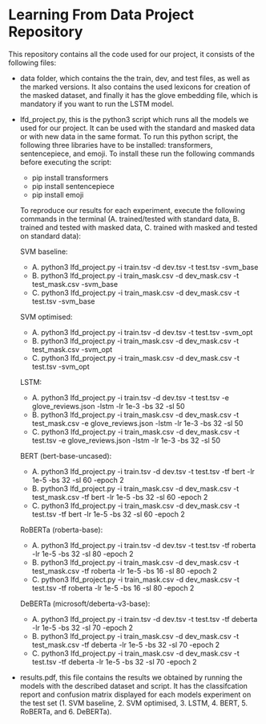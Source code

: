 # Learning From Data Project Repository 

This repository contains all the code used for our project, it consists of the following files:
- data folder, which contains the the train, dev, and test files, as well as the marked versions. It also contains the used lexicons for creation of the masked dataset, and finally it has the glove embedding file, which is mandatory if you want to run the LSTM model.

- lfd_project.py, this is the python3 script which runs all the models we used for our project. It can be used with the standard and masked data or with new data in the same format. To run this python script, the following three libraries have to be installed: transformers, sentencepiece, and emoji. To install these run the following commands before executing the script: 
    - pip install transformers
    - pip install sentencepiece
    - pip install emoji
    
    To reproduce our results for each experiment, execute the following commands in the terminal
    (A. trained/tested with standard data, B. trained and tested with masked data, C. trained with masked and tested on standard data):
    
    SVM baseline:
    - A. python3 lfd_project.py -i train.tsv -d dev.tsv -t test.tsv -svm_base
    - B. python3 lfd_project.py -i train_mask.csv -d dev_mask.csv -t test_mask.csv -svm_base
    - C. python3 lfd_project.py -i train_mask.csv -d dev_mask.csv -t test.tsv -svm_base
    
    SVM optimised:
    - A. python3 lfd_project.py -i train.tsv -d dev.tsv -t test.tsv -svm_opt
    - B. python3 lfd_project.py -i train_mask.csv -d dev_mask.csv -t test_mask.csv -svm_opt
    - C. python3 lfd_project.py -i train_mask.csv -d dev_mask.csv -t test.tsv -svm_opt
    
    LSTM:
    - A. python3 lfd_project.py -i train.tsv -d dev.tsv -t test.tsv -e glove_reviews.json -lstm -lr 1e-3 -bs 32 -sl 50
    - B. python3 lfd_project.py -i train_mask.csv -d dev_mask.csv -t test_mask.csv -e glove_reviews.json -lstm -lr 1e-3 -bs 32 -sl 50
    - C. python3 lfd_project.py -i train_mask.csv -d dev_mask.csv -t test.tsv -e glove_reviews.json -lstm -lr 1e-3 -bs 32 -sl 50
    
    BERT (bert-base-uncased):
    - A. python3 lfd_project.py -i train.tsv -d dev.tsv -t test.tsv -tf bert -lr 1e-5 -bs 32 -sl 60 -epoch 2
    - B. python3 lfd_project.py -i train_mask.csv -d dev_mask.csv -t test_mask.csv -tf bert -lr 1e-5 -bs 32 -sl 60 -epoch 2
    - C. python3 lfd_project.py -i train_mask.csv -d dev_mask.csv -t test.tsv -tf bert -lr 1e-5 -bs 32 -sl 60 -epoch 2
    
    RoBERTa (roberta-base):
    - A. python3 lfd_project.py -i train.tsv -d dev.tsv -t test.tsv -tf roberta -lr 1e-5 -bs 32 -sl 80 -epoch 2
    - B. python3 lfd_project.py -i train_mask.csv -d dev_mask.csv -t test_mask.csv -tf roberta -lr 1e-5 -bs 16 -sl 80 -epoch 2
    - C. python3 lfd_project.py -i train_mask.csv -d dev_mask.csv -t test.tsv -tf roberta -lr 1e-5 -bs 16 -sl 80 -epoch 2
    
    DeBERTa (microsoft/deberta-v3-base):
    - A. python3 lfd_project.py -i train.tsv -d dev.tsv -t test.tsv -tf deberta -lr 1e-5 -bs 32 -sl 70 -epoch 2
    - B. python3 lfd_project.py -i train_mask.csv -d dev_mask.csv -t test_mask.csv -tf deberta -lr 1e-5 -bs 32 -sl 70 -epoch 2
    - C. python3 lfd_project.py -i train_mask.csv -d dev_mask.csv -t test.tsv -tf deberta -lr 1e-5 -bs 32 -sl 70 -epoch 2

- results.pdf, this file contains the results we obtained by running the models with the described dataset and script. It has the classifcation report and confusion matrix displayed for each models experiment on the test set (1. SVM baseline, 2. SVM optimised, 3. LSTM, 4. BERT, 5. RoBERTa, and 6. DeBERTa).



